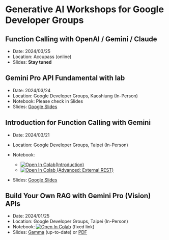 # Generative AI Workshops for Google Developer Groups

## Function Calling with OpenAI / Gemini / Claude
- Date: 2024/03/25
- Location: Accupass (online)
- Slides: **Stay tuned**


## Gemini Pro API Fundamental with lab
- Date: 2024/03/24
- Location: Google Developer Groups, Kaoshiung (In-Person)
- Notebook: Please check in Slides
- Slides: <a href="https://docs.google.com/presentation/d/1qnNAhYq3gfsWMdwiz8yBrJZQsEH4gS7Ztrl_4ort_W0/edit?usp=sharing" target="_blank">Google Slides</a>


## Introduction for Function Calling with Gemini
- Date: 2024/03/21
- Location: Google Developer Groups, Taipei (In-Person)
- Notebook: 
    - <a target="_blank" href="https://colab.research.google.com/github/jimmyliao/genai-gdg/blob/main/gemini/function-calling/intro_function_calling.ipynb"><img src="https://colab.research.google.com/assets/colab-badge.svg" alt="Open In Colab"/>(Introduction)</a>
    - <a target="_blank" href="https://colab.research.google.com/github/jimmyliao/genai-gdg/blob/main/gemini/function-calling/function_calling_rest.ipynb"><img src="https://colab.research.google.com/assets/colab-badge.svg" alt="Open In Colab"/> (Advanced: External REST)</a>

- Slides: <a href="https://docs.google.com/presentation/d/1O4CzfzSwlBPCEITtW8UdE-9cgbZ0pk8V7yxmHRYpadw/edit?usp=sharing" target="_blank">Google Slides</a>


## Build Your Own RAG with Gemini Pro (Vision) APIs
- Date: 2024/01/25
- Location: Google Developer Groups, Taipei (In-Person)
- Notebook: <a target="_blank" href="https://colab.research.google.com/github/jimmyliao/genai-gdg/blob/main/gemini/rag-intro/gemini-lmm.ipynb"><img src="https://colab.research.google.com/assets/colab-badge.svg" alt="Open In Colab"/></a> (fixed link)
- Slides: [Gamma](https://gamma.app/public/GeminiWorkshop-RAG-g0zr4kokl6uragh) (up-to-date) or [PDF](https://github.com/jimmyliao/genai-gdg/blob/main/slides/GeminiWorkshop-GDG-TPE-20240125.pdf)
